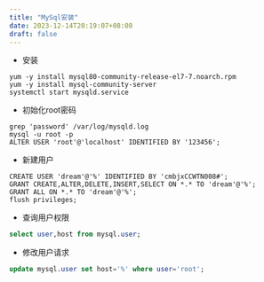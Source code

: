```yaml
---
title: "MySql安装"
date: 2023-12-14T20:19:07+08:00
draft: false
---
```


* 安装
```shell
yum -y install mysql80-community-release-el7-7.noarch.rpm
yum -y install mysql-community-server
systemctl start mysqld.service
```

* 初始化root密码
```shell
grep 'password' /var/log/mysqld.log
mysql -u root -p
ALTER USER 'root'@'localhost' IDENTIFIED BY '123456';
```

* 新建用户
```shell
CREATE USER 'dream'@'%' IDENTIFIED BY 'cmbjxCCWTN008#';
GRANT CREATE,ALTER,DELETE,INSERT,SELECT ON *.* TO 'dream'@'%';
GRANT ALL ON *.* TO 'dream'@'%';
flush privileges;
```

* 查询用户权限
```sql
select user,host from mysql.user;
```

* 修改用户请求
```sql
update mysql.user set host='%' where user='root';
```
